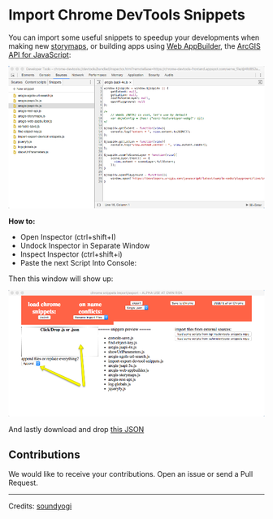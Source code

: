 # Import Chrome DevTools Snippets

You can import some useful snippets to speedup your developments when making new [storymaps](https://esri-es.github.io/awesome-arcgis/arcgis/products/configurable-apps/), or building apps using [Web AppBuilder](https://esri-es.github.io/awesome-arcgis/arcgis/products/web-appbuilder/developer-edition/), the [ArcGIS API for JavaScript](https://esri-es.github.io/awesome-arcgis/front-end/technologies/dojo/):

![DevTools Snippets](./snippets.png)

**How to:**

* Open Inspector (ctrl+shift+I)
* Undock Inspector in Separate Window
* Inspect Inspector (ctrl+shift+i)
* Paste the next Script Into Console:

Then this window will show up:

![Import/Export Window](./import.png)

And lastly download and drop [this JSON](./_snippets_2017_12_19.json)

## Contributions

We would like to receive your contributions. Open an issue or send a Pull Request.

---

Credits: [soundyogi](https://gist.github.com/soundyogi/03df95505604c8351212)
